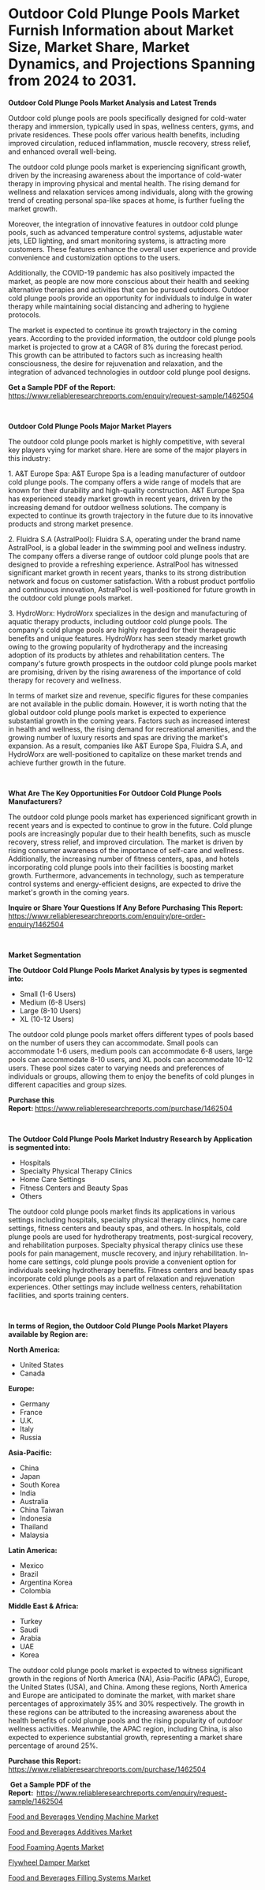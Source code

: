 <p><h1>Outdoor Cold Plunge Pools Market Furnish Information about Market Size, Market Share, Market Dynamics, and Projections Spanning from 2024 to 2031.</h1></p><p><strong>Outdoor Cold Plunge Pools Market Analysis and Latest Trends</strong></p>
<p><p>Outdoor cold plunge pools are pools specifically designed for cold-water therapy and immersion, typically used in spas, wellness centers, gyms, and private residences. These pools offer various health benefits, including improved circulation, reduced inflammation, muscle recovery, stress relief, and enhanced overall well-being.</p><p>The outdoor cold plunge pools market is experiencing significant growth, driven by the increasing awareness about the importance of cold-water therapy in improving physical and mental health. The rising demand for wellness and relaxation services among individuals, along with the growing trend of creating personal spa-like spaces at home, is further fueling the market growth.</p><p>Moreover, the integration of innovative features in outdoor cold plunge pools, such as advanced temperature control systems, adjustable water jets, LED lighting, and smart monitoring systems, is attracting more customers. These features enhance the overall user experience and provide convenience and customization options to the users.</p><p>Additionally, the COVID-19 pandemic has also positively impacted the market, as people are now more conscious about their health and seeking alternative therapies and activities that can be pursued outdoors. Outdoor cold plunge pools provide an opportunity for individuals to indulge in water therapy while maintaining social distancing and adhering to hygiene protocols.</p><p>The market is expected to continue its growth trajectory in the coming years. According to the provided information, the outdoor cold plunge pools market is projected to grow at a CAGR of 8% during the forecast period. This growth can be attributed to factors such as increasing health consciousness, the desire for rejuvenation and relaxation, and the integration of advanced technologies in outdoor cold plunge pool designs.</p></p>
<p><strong>Get a Sample PDF of the Report:&nbsp;</strong> <a href="https://www.reliableresearchreports.com/enquiry/request-sample/1462504">https://www.reliableresearchreports.com/enquiry/request-sample/1462504</a></p>
<p>&nbsp;</p>
<p><strong>Outdoor Cold Plunge Pools Major Market Players</strong></p>
<p><p>The outdoor cold plunge pools market is highly competitive, with several key players vying for market share. Here are some of the major players in this industry:</p><p>1. A&T Europe Spa: A&T Europe Spa is a leading manufacturer of outdoor cold plunge pools. The company offers a wide range of models that are known for their durability and high-quality construction. A&T Europe Spa has experienced steady market growth in recent years, driven by the increasing demand for outdoor wellness solutions. The company is expected to continue its growth trajectory in the future due to its innovative products and strong market presence.</p><p>2. Fluidra S.A (AstralPool): Fluidra S.A, operating under the brand name AstralPool, is a global leader in the swimming pool and wellness industry. The company offers a diverse range of outdoor cold plunge pools that are designed to provide a refreshing experience. AstralPool has witnessed significant market growth in recent years, thanks to its strong distribution network and focus on customer satisfaction. With a robust product portfolio and continuous innovation, AstralPool is well-positioned for future growth in the outdoor cold plunge pools market.</p><p>3. HydroWorx: HydroWorx specializes in the design and manufacturing of aquatic therapy products, including outdoor cold plunge pools. The company's cold plunge pools are highly regarded for their therapeutic benefits and unique features. HydroWorx has seen steady market growth owing to the growing popularity of hydrotherapy and the increasing adoption of its products by athletes and rehabilitation centers. The company's future growth prospects in the outdoor cold plunge pools market are promising, driven by the rising awareness of the importance of cold therapy for recovery and wellness.</p><p>In terms of market size and revenue, specific figures for these companies are not available in the public domain. However, it is worth noting that the global outdoor cold plunge pools market is expected to experience substantial growth in the coming years. Factors such as increased interest in health and wellness, the rising demand for recreational amenities, and the growing number of luxury resorts and spas are driving the market's expansion. As a result, companies like A&T Europe Spa, Fluidra S.A, and HydroWorx are well-positioned to capitalize on these market trends and achieve further growth in the future.</p></p>
<p>&nbsp;</p>
<p><strong>What Are The Key Opportunities For Outdoor Cold Plunge Pools Manufacturers?</strong></p>
<p><p>The outdoor cold plunge pools market has experienced significant growth in recent years and is expected to continue to grow in the future. Cold plunge pools are increasingly popular due to their health benefits, such as muscle recovery, stress relief, and improved circulation. The market is driven by rising consumer awareness of the importance of self-care and wellness. Additionally, the increasing number of fitness centers, spas, and hotels incorporating cold plunge pools into their facilities is boosting market growth. Furthermore, advancements in technology, such as temperature control systems and energy-efficient designs, are expected to drive the market's growth in the coming years.</p></p>
<p><strong>Inquire or Share Your Questions If Any Before Purchasing This Report:</strong> <a href="https://www.reliableresearchreports.com/enquiry/pre-order-enquiry/1462504">https://www.reliableresearchreports.com/enquiry/pre-order-enquiry/1462504</a></p>
<p>&nbsp;</p>
<p><strong>Market Segmentation</strong></p>
<p><strong>The Outdoor Cold Plunge Pools Market Analysis by types is segmented into:</strong></p>
<p><ul><li>Small (1-6 Users)</li><li>Medium (6-8 Users)</li><li>Large (8-10 Users)</li><li>XL (10-12 Users)</li></ul></p>
<p><p>The outdoor cold plunge pools market offers different types of pools based on the number of users they can accommodate. Small pools can accommodate 1-6 users, medium pools can accommodate 6-8 users, large pools can accommodate 8-10 users, and XL pools can accommodate 10-12 users. These pool sizes cater to varying needs and preferences of individuals or groups, allowing them to enjoy the benefits of cold plunges in different capacities and group sizes.</p></p>
<p><strong>Purchase this Report:&nbsp;</strong><a href="https://www.reliableresearchreports.com/purchase/1462504">https://www.reliableresearchreports.com/purchase/1462504</a></p>
<p>&nbsp;</p>
<p><strong>The Outdoor Cold Plunge Pools Market Industry Research by Application is segmented into:</strong></p>
<p><ul><li>Hospitals</li><li>Specialty Physical Therapy Clinics</li><li>Home Care Settings</li><li>Fitness Centers and Beauty Spas</li><li>Others</li></ul></p>
<p><p>The outdoor cold plunge pools market finds its applications in various settings including hospitals, specialty physical therapy clinics, home care settings, fitness centers and beauty spas, and others. In hospitals, cold plunge pools are used for hydrotherapy treatments, post-surgical recovery, and rehabilitation purposes. Specialty physical therapy clinics use these pools for pain management, muscle recovery, and injury rehabilitation. In-home care settings, cold plunge pools provide a convenient option for individuals seeking hydrotherapy benefits. Fitness centers and beauty spas incorporate cold plunge pools as a part of relaxation and rejuvenation experiences. Other settings may include wellness centers, rehabilitation facilities, and sports training centers.</p></p>
<p>&nbsp;</p>
<p><strong>In terms of Region, the Outdoor Cold Plunge Pools Market Players available by Region are:</strong></p>
<p>
    <p> <strong> North America: </strong>
        <ul>
            <li>United States</li>
            <li>Canada</li>
        </ul>
        </p> 
    <p> <strong> Europe: </strong>
        <ul>
            <li>Germany</li>
            <li>France</li>
            <li>U.K.</li>
            <li>Italy</li>
            <li>Russia</li>
        </ul>
        </p> 
    <p> <strong> Asia-Pacific: </strong>
        <ul>
            <li>China</li>
            <li>Japan</li>
            <li>South Korea</li>
            <li>India</li>
            <li>Australia</li>
            <li>China Taiwan</li>
            <li>Indonesia</li>
            <li>Thailand</li>
            <li>Malaysia</li>
        </ul>
        </p> 
    <p> <strong> Latin America: </strong>
        <ul>
            <li>Mexico</li>
            <li>Brazil</li>
            <li>Argentina Korea</li>
            <li>Colombia</li>
        </ul>
        </p> 
    <p> <strong> Middle East & Africa: </strong>
        <ul>
            <li>Turkey</li>
            <li>Saudi</li>
            <li>Arabia</li>
            <li>UAE</li>
            <li>Korea</li>
        </ul>
    </p>
    </p>
<p><p>The outdoor cold plunge pools market is expected to witness significant growth in the regions of North America (NA), Asia-Pacific (APAC), Europe, the United States (USA), and China. Among these regions, North America and Europe are anticipated to dominate the market, with market share percentages of approximately 35% and 30% respectively. The growth in these regions can be attributed to the increasing awareness about the health benefits of cold plunge pools and the rising popularity of outdoor wellness activities. Meanwhile, the APAC region, including China, is also expected to experience substantial growth, representing a market share percentage of around 25%.</p></p>
<p><strong>Purchase this Report: </strong><a href="https://www.reliableresearchreports.com/purchase/1462504">https://www.reliableresearchreports.com/purchase/1462504</a></p>
<p>&nbsp;<strong>Get a Sample PDF of the Report:&nbsp;&nbsp;</strong><a href="https://www.reliableresearchreports.com/enquiry/request-sample/1462504">https://www.reliableresearchreports.com/enquiry/request-sample/1462504</a></p>
<p><strong></strong></p>
<p><p><a href="https://www.linkedin.com/pulse/food-beverages-vending-machine-market-size-2024-2031-global-s3j9e?trackingId=n0VtuMPNRsKvOLabfiYVsA%3D%3D">Food and Beverages Vending Machine Market</a></p><p><a href="https://www.linkedin.com/pulse/food-beverages-additives-market-size-growth-segmentation-gwtpe?trackingId=wQyCzB3CRiuHmHMJjI%2B8hQ%3D%3D">Food and Beverages Additives Market</a></p><p><a href="https://www.linkedin.com/pulse/food-foaming-agents-market-size-share-amp-trends-analysis-nckge?trackingId=Q6xXtcPDQ0aMkpZgFhDS6A%3D%3D">Food Foaming Agents Market</a></p><p><a href="https://www.linkedin.com/pulse/flywheel-damper-market-growth-trends-covid-19-impact-forecasts-t6lbe?trackingId=dDgBWklpQXaUZAXpMF3skg%3D%3D">Flywheel Damper Market</a></p><p><a href="https://www.linkedin.com/pulse/food-beverages-filling-systems-market-provides-detailed-segmentation-k3nce?trackingId=Y2XsGJggQvanzCxY5kp9jQ%3D%3D">Food and Beverages Filling Systems Market</a></p></p>